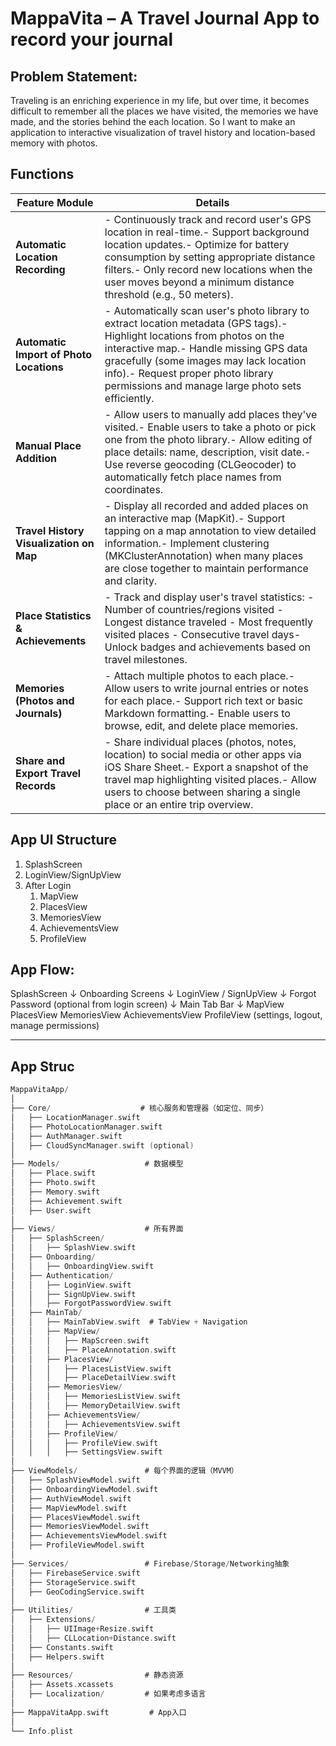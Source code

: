 # MappaVita – A Travel Journal App to record your journal

## Problem Statement:

Traveling is an enriching experience in my life, but over time, it becomes difficult to remember all the places we have visited, the memories we have made, and the stories behind the each location. So I want to make an application to interactive visualization of travel history and location-based memory with photos.

## Functions

| Feature Module                          | Details                                                                                                                                                                                                                                                                                                  |
| --------------------------------------- | -------------------------------------------------------------------------------------------------------------------------------------------------------------------------------------------------------------------------------------------------------------------------------------------------------- |
| **Automatic Location Recording**        | - Continuously track and record user's GPS location in real-time.- Support background location updates.- Optimize for battery consumption by setting appropriate distance filters.- Only record new locations when the user moves beyond a minimum distance threshold (e.g., 50 meters).                 |
| **Automatic Import of Photo Locations** | - Automatically scan user's photo library to extract location metadata (GPS tags).- Highlight locations from photos on the interactive map.- Handle missing GPS data gracefully (some images may lack location info).- Request proper photo library permissions and manage large photo sets efficiently. |
| **Manual Place Addition**               | - Allow users to manually add places they've visited.- Enable users to take a photo or pick one from the photo library.- Allow editing of place details: name, description, visit date.- Use reverse geocoding (CLGeocoder) to automatically fetch place names from coordinates.                         |
| **Travel History Visualization on Map** | - Display all recorded and added places on an interactive map (MapKit).- Support tapping on a map annotation to view detailed information.- Implement clustering (MKClusterAnnotation) when many places are close together to maintain performance and clarity.                                          |
| **Place Statistics & Achievements**     | - Track and display user's travel statistics: - Number of countries/regions visited - Longest distance traveled - Most frequently visited places - Consecutive travel days- Unlock badges and achievements based on travel milestones.                                                                   |
| **Memories (Photos and Journals)**      | - Attach multiple photos to each place.- Allow users to write journal entries or notes for each place.- Support rich text or basic Markdown formatting.- Enable users to browse, edit, and delete place memories.                                                                                        |
| **Share and Export Travel Records**     | - Share individual places (photos, notes, location) to social media or other apps via iOS Share Sheet.- Export a snapshot of the travel map highlighting visited places.- Allow users to choose between sharing a single place or an entire trip overview.                                               |

## App UI Structure

1. SplashScreen
2. LoginView/SignUpView
3. After Login
   1. MapView
   2. PlacesView
   3. MemoriesView
   4. AchievementsView
   5. ProfileView

## App Flow:

SplashScreen
↓
Onboarding Screens
↓
LoginView / SignUpView
↓
Forgot Password (optional from login screen)
↓
Main Tab Bar
↓
MapView
PlacesView
MemoriesView
AchievementsView
ProfileView (settings, logout, manage permissions)

---

## App Struc

```swift
MappaVitaApp/
│
├── Core/                    # 核心服务和管理器（如定位、同步）
│   ├── LocationManager.swift
│   ├── PhotoLocationManager.swift
│   ├── AuthManager.swift
│   ├── CloudSyncManager.swift (optional)
│
├── Models/                   # 数据模型
│   ├── Place.swift
│   ├── Photo.swift
│   ├── Memory.swift
│   ├── Achievement.swift
│   ├── User.swift
│
├── Views/                    # 所有界面
│   ├── SplashScreen/
│   │   ├── SplashView.swift
│   ├── Onboarding/
│   │   ├── OnboardingView.swift
│   ├── Authentication/
│   │   ├── LoginView.swift
│   │   ├── SignUpView.swift
│   │   ├── ForgotPasswordView.swift
│   ├── MainTab/
│   │   ├── MainTabView.swift  # TabView + Navigation
│   │   ├── MapView/
│   │   │   ├── MapScreen.swift
│   │   │   ├── PlaceAnnotation.swift
│   │   ├── PlacesView/
│   │   │   ├── PlacesListView.swift
│   │   │   ├── PlaceDetailView.swift
│   │   ├── MemoriesView/
│   │   │   ├── MemoriesListView.swift
│   │   │   ├── MemoryDetailView.swift
│   │   ├── AchievementsView/
│   │   │   ├── AchievementsView.swift
│   │   ├── ProfileView/
│   │   │   ├── ProfileView.swift
│   │   │   ├── SettingsView.swift
│
├── ViewModels/               # 每个界面的逻辑（MVVM）
│   ├── SplashViewModel.swift
│   ├── OnboardingViewModel.swift
│   ├── AuthViewModel.swift
│   ├── MapViewModel.swift
│   ├── PlacesViewModel.swift
│   ├── MemoriesViewModel.swift
│   ├── AchievementsViewModel.swift
│   ├── ProfileViewModel.swift
│
├── Services/                 # Firebase/Storage/Networking抽象
│   ├── FirebaseService.swift
│   ├── StorageService.swift
│   ├── GeoCodingService.swift
│
├── Utilities/                # 工具类
│   ├── Extensions/
│   │   ├── UIImage+Resize.swift
│   │   ├── CLLocation+Distance.swift
│   ├── Constants.swift
│   ├── Helpers.swift
│
├── Resources/                # 静态资源
│   ├── Assets.xcassets
│   ├── Localization/         # 如果考虑多语言
│
├── MappaVitaApp.swift         # App入口
│
└── Info.plist

```
